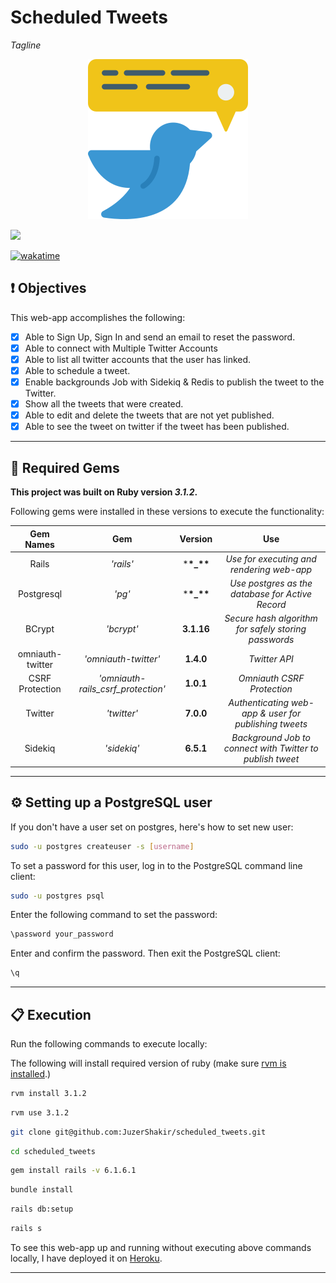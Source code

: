 # Scheduled Tweets

_Tagline_

<div align="center">
  <img src="public/project_logo.png" />
</div>

![](https://visitor-badge-reloaded.herokuapp.com/badge?page_id=juzershakir.scheduled_tweets&color=000000&lcolor=000000&style=for-the-badge&logo=Github)

<a href="https://wakatime.com/badge/user/ccef187f-4308-4666-920d-d0a9a07d713a/project/797d96e7-919f-4407-823e-a9abb0f760b7"><img src="https://wakatime.com/badge/user/ccef187f-4308-4666-920d-d0a9a07d713a/project/797d96e7-919f-4407-823e-a9abb0f760b7.svg" alt="wakatime"></a>

## ❗ Objectives

This web-app accomplishes the following:

- [x] Able to Sign Up, Sign In and send an email to reset the password.
- [x] Able to connect with Multiple Twitter Accounts
- [x] Able to list all twitter accounts that the user has linked.
- [x] Able to schedule a tweet.
- [x] Enable backgrounds Job with Sidekiq & Redis to publish the tweet to the Twitter.
- [x] Show all the tweets that were created.
- [x] Able to edit and delete the tweets that are not yet published.
- [x] Able to see the tweet on twitter if the tweet has been published.

---

## 💎 Required Gems

**This project was built on Ruby version _3.1.2_.**

Following gems were installed in these versions to execute the functionality:

|  **Gem Names**   |              **Gem**               |  **Version**   |                          **Use**                          |
| :--------------: | :--------------------------------: | :------------: | :-------------------------------------------------------: |
|      Rails       |             _'rails'_              | \***\*\_\*\*** |         _Use for executing and rendering web-app_         |
|    Postgresql    |               _'pg'_               | \***\*\_\*\*** |     _Use postgres as the database for Active Record_      |
|      BCrypt      |             _'bcrypt'_             |   **3.1.16**   |   _Secure hash algorithm for safely storing passwords_    |
| omniauth-twitter |        _'omniauth-twitter'_        |   **1.4.0**    |                       _Twitter API_                       |
| CSRF Protection  | _'omniauth-rails_csrf_protection'_ |   **1.0.1**    |                _Omniauth CSRF Protection_                 |
|     Twitter      |            _'twitter'_             |   **7.0.0**    |   _Authenticating web-app & user for publishing tweets_   |
|     Sidekiq      |            _'sidekiq'_             |   **6.5.1**    | _Background Job to connect with Twitter to publish tweet_ |

---

## ⚙️ Setting up a PostgreSQL user

If you don't have a user set on postgres, here's how to set new user:

```bash
sudo -u postgres createuser -s [username]
```

To set a password for this user, log in to the PostgreSQL command line client:

```bash
sudo -u postgres psql
```

Enter the following command to set the password:

```bash
\password your_password
```

Enter and confirm the password. Then exit the PostgreSQL client:

```bash
\q
```

---

## 📋 Execution

Run the following commands to execute locally:

The following will install required version of ruby (make sure [rvm is installed](https://rvm.io/rvm/install).)

```bash
rvm install 3.1.2
```

```bash
rvm use 3.1.2
```

```bash
git clone git@github.com:JuzerShakir/scheduled_tweets.git
```

```bash
cd scheduled_tweets
```

```bash
gem install rails -v 6.1.6.1
```

```bash
bundle install
```

```bash
rails db:setup
```

```bash
rails s
```

To see this web-app up and running without executing above commands locally,
I have deployed it on [Heroku](https://__name__.herokuapp.com/).

---
